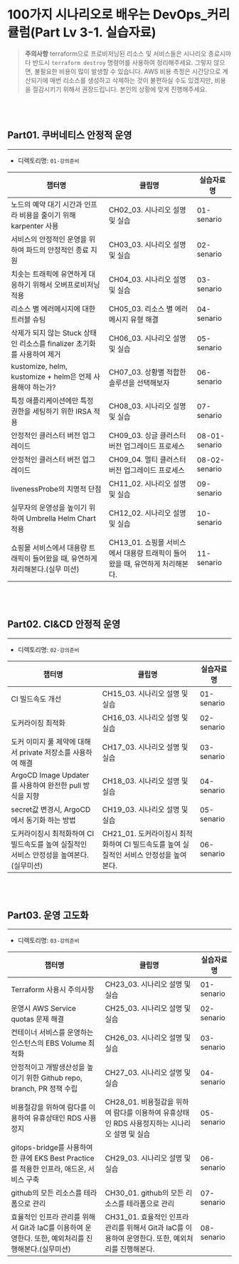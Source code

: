# 100가지 시나리오로 배우는 DevOps_커리큘럼(Part Lv 3-1. 실습자료)

> **주의사항**
terraform으로 프로비저닝된 리소스 및 서비스들은 시나리오 종료시마다 반드시 `terraform destroy` 명령어를 사용하여 정리해주세요. 그렇지 않으면, 불필요한 비용이 많이 발생할 수 있습니다. AWS 비용 측정은 시간당으로 계산되기에 매번 리소스를 생성하고 삭제하는 것이 불편하실 수도 있겠지만, 비용을 절감시키기 위해서 권장드립니다. 본인의 상황에 맞게 진행해주세요.

<br><br>

## Part01. 쿠버네티스 안정적 운영
---

- 디렉토리명: `01-강의준비`

|챕터명|클립명|실습자료명|
|---|---|---|
|노드의 예약 대기 시간과 인프라 비용을 줄이기 위해 karpenter 사용|CH02_03. 시나리오 설명 및 실습|01-senario|
|서비스의 안정적인 운영을 위하여 파드의 안정적인 종료 지원|CH03_03. 시나리오 설명 및 실습|02-senario|
|치솟는 트래픽에 유연하게 대응하기 위해서 오버프로비저닝 적용|CH04_03. 시나리오 설명 및 실습|03-senario|
|리소스 별 에러메시지에 대한 트러블 슈팅|CH05_03. 리소스 별 에러메시지 유형 해결|04-senario|
|삭제가 되지 않는 Stuck 상태인 리소스를 finalizer 초기화를 사용하여 제거|CH06_03. 시나리오 설명 및 실습|05-senario|
|kustomize, helm, kustomize + helm은 언제 사용해야 하는가?|CH07_03. 상황별 적합한 솔루션을 선택해보자|06-senario|
|특정 애플리케이션에만 특정 권한을 세팅하기 위한 IRSA 적용|CH08_03. 시나리오 설명 및 실습|07-senario|
|안정적인 클러스터 버전 업그레이드|CH09_03. 싱글 클러스터 버전 업그레이드 프로세스|08-01-senario|
|안정적인 클러스터 버전 업그레이드|CH09_04. 멀티 클러스터 버전 업그레이드 프로세스|08-02-senario|
|livenessProbe의 치명적 단점|CH11_02. 시나리오 설명 및 실습|09-senario|
|실무자의 운영성을 높이기 위하여 Umbrella Helm Chart 적용|CH12_02. 시나리오 설명 및 실습|10-senario|
|쇼핑몰 서비스에서 대용량 트래픽이 들어왔을 때, 유연하게 처리해본다.(실무 미션)|CH13_01. 쇼핑몰 서비스에서 대용량 트래픽이 들어왔을 때, 유연하게 처리해본다.|11-senario|

<br><br>

## Part02. CI&CD 안정적 운영
---

- 디렉토리명: `02-강의준비`

|챕터명|클립명|실습자료명|
|---|---|---|
|CI 빌드속도 개선|CH15_03. 시나리오 설명 및 실습|01-senario|
|도커라이징 최적화|CH16_03. 시나리오 설명 및 실습|02-senario|
|도커 이미지 풀 제약에 대해서 private 저장소를 사용하여 해결|CH17_03. 시나리오 설명 및 실습|03-senario|
|ArgoCD Image Updater를 사용하여 완전한 pull 방식을 지향|CH18_03. 시나리오 설명 및 실습|04-senario|
|secret값 변경시, ArgoCD에서 동기화 하는 방법|CH19_03. 시나리오 설명 및 실습|05-senario|
|도커라이징시 최적화하여 CI 빌드속도를 높여 실질적인 서비스 안정성을 높여본다.(실무미션)|CH21_01. 도커라이징시 최적화하여 CI 빌드속도를 높여 실질적인 서비스 안정성을 높여본다.|06-senario|

<br><br>

## Part03. 운영 고도화
---

- 디렉토리명: `03-강의준비`

|챕터명|클립명|실습자료명|
|---|---|---|
|Terraform 사용시 주의사항|CH23_03. 시나리오 설명 및 실습|01-senario|
|운영시 AWS Service quotas 문제 해결|CH25_03. 시나리오 설명 및 실습|02-senario|
|컨테이너 서비스를 운영하는 인스턴스의 EBS Volume 최적화|CH26_03. 시나리오 설명 및 실습|03-senario|
|안정적이고 개발생산성을 높이기 위한 Github repo, branch, PR 정책 수립|CH27_03. 시나리오 설명 및 실습|04-senario|
|비용절감을 위하여 람다를 이용하여 유휴상태인 RDS 사용정지|CH28_01. 비용절감을 위하여 람다를 이용하여 유휴상태인 RDS 사용정지하는 시나리오 설명 및 실습|05-senario|
|gitops-bridge를 사용하여 한 큐에 EKS Best Practice를 적용한 인프라, 애드온, 서비스 구축|CH29_03. 시나리오 설명 및 실습|06-senario|
|github의 모든 리소스를 테라폼으로 관리|CH30_01. github의 모든 리소스를 테라폼으로 관리|07-senario|
|효율적인 인프라 관리를 위해서 Git과 IaC를 이용하여 운영한다. 또한, 예외처리를 진행해본다.(실무미션)|CH31_01. 효율적인 인프라 관리를 위해서 Git과 IaC를 이용하여 운영한다. 또한, 예외처리를 진행해본다.|08-senario|
